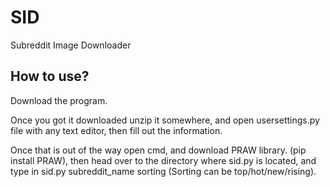 # SID
Subreddit Image Downloader

<h2>How to use?</h2>

Download the program. 

Once you got it downloaded unzip it somewhere, and open usersettings.py file with any text editor, then fill out the information.

Once that is out of the way open cmd, and download PRAW library. (pip install PRAW), then head over to the directory where sid.py is located, and type in sid.py subreddit_name sorting (Sorting can be top/hot/new/rising).
